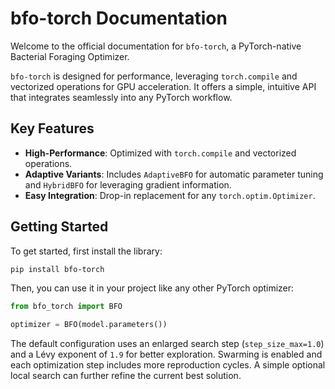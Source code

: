 # bfo-torch Documentation

Welcome to the official documentation for `bfo-torch`, a PyTorch-native Bacterial Foraging Optimizer.

`bfo-torch` is designed for performance, leveraging `torch.compile` and vectorized operations for GPU acceleration. It offers a simple, intuitive API that integrates seamlessly into any PyTorch workflow.

## Key Features

- **High-Performance**: Optimized with `torch.compile` and vectorized operations.
- **Adaptive Variants**: Includes `AdaptiveBFO` for automatic parameter tuning and `HybridBFO` for leveraging gradient information.
- **Easy Integration**: Drop-in replacement for any `torch.optim.Optimizer`.

## Getting Started

To get started, first install the library:

```bash
pip install bfo-torch
```

Then, you can use it in your project like any other PyTorch optimizer:

```python
from bfo_torch import BFO

optimizer = BFO(model.parameters())
```

The default configuration uses an enlarged search step (`step_size_max=1.0`) and
a Lévy exponent of `1.9` for better exploration. Swarming is enabled and each
optimization step includes more reproduction cycles. A simple optional local
search can further refine the current best solution.